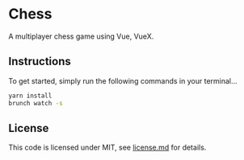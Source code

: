 # Chess

A multiplayer chess game using Vue, VueX.

## Instructions

To get started, simply run the following commands in your terminal...

```bash
yarn install
brunch watch -s
```

## License

This code is licensed under MIT, see [license.md](LICENSE.md) for details.
